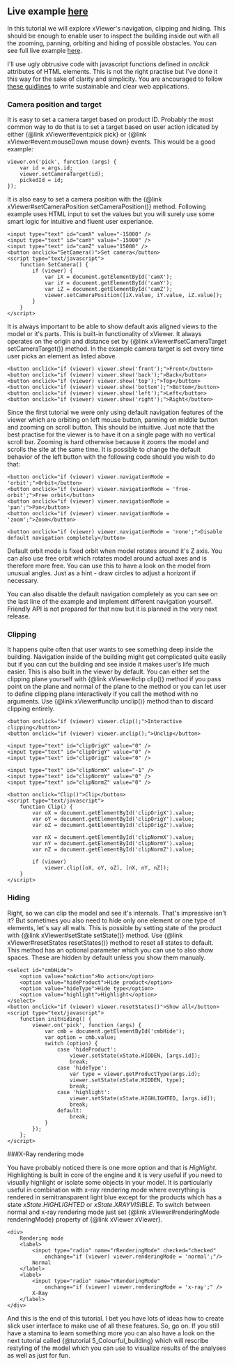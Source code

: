 Live example [here](4_Building_seen_from_everywhere.live.html)
------------

In this tutorial we will explore xViewer's navigation, clipping and hiding. This should be enough to enable user
to inspect the building inside out with all the zooming, panning, orbiting and hiding of possible obstacles. 
You can see full live example [here](4_Building_seen_from_everywhere.live.html). 

I'll use ugly obtrusive code with javascript functions defined in *onclick* attributes of HTML elements. This is not the right practise
but I've done it this way for the sake of clarity and simplicity. You are ancouraged to follow 
[these guidlines](http://www.w3.org/wiki/The_principles_of_unobtrusive_JavaScript) to write sustainable
and clear web applications.

### Camera position and target

It is easy to set a camera target based on product ID. Probably the most common way to do that is to
set a target based on user action idicated by either {@link xViewer#event:pick pick} or {@link xViewer#event:mouseDown mouse down} events.
This would be a good example:

	viewer.on('pick', function (args) {
        var id = args.id;
        viewer.setCameraTarget(id);
        pickedId = id;
    });

It is also easy to set a camera position with the {@link xViewer#setCameraPosition setCameraPosition()} method.
Following example uses HTML input to set the values but you will surely use some smart logic for intuitive and
fluent user experiance.

    <input type="text" id="camX" value="-15000" />
    <input type="text" id="camY" value="-15000" />
    <input type="text" id="camZ" value="15000" />
    <button onclick="SetCamera()">Set camera</button>
	<script type="text/javascript">
		function SetCamera() {
		    if (viewer) {
		        var iX = document.getElementById('camX');
		        var iY = document.getElementById('camY');
		        var iZ = document.getElementById('camZ');
		        viewer.setCameraPosition([iX.value, iY.value, iZ.value]);
		    }
		}
	</script>

It is always important to be able to show default axis aligned views to the model or it's parts. This is built-in
functionality of xViewer. It always operates on the origin and distance set by {@link xViewer#setCameraTarget setCameraTarget()} method.
In the example camera target is set every time user picks an element as listed above. 

    <button onclick="if (viewer) viewer.show('front');">Front</button>
    <button onclick="if (viewer) viewer.show('back');">Back</button>
    <button onclick="if (viewer) viewer.show('top');">Top</button>
    <button onclick="if (viewer) viewer.show('bottom');">Bottom</button>
    <button onclick="if (viewer) viewer.show('left');">Left</button>
    <button onclick="if (viewer) viewer.show('right');">Right</button>

Since the first tutorial we were only using default navigation features of the viewer which are orbiting on left mouse
button, panning on middle button and zooming on scroll button. This should be intuitive. Just note that the best practise 
for the viewer is to have it on a single page with no vertical scroll bar. Zooming is hard otherwise because it zooms the model
and scrolls the site at the same time. It is possible to change the default behavior of the left button with the following code
should you wish to do that:

    <button onclick="if (viewer) viewer.navigationMode = 'orbit';">Orbit</button>
    <button onclick="if (viewer) viewer.navigationMode = 'free-orbit';">Free orbit</button>
    <button onclick="if (viewer) viewer.navigationMode = 'pan';">Pan</button>
    <button onclick="if (viewer) viewer.navigationMode = 'zoom';">Zoom</button>
    
	<button onclick="if (viewer) viewer.navigationMode = 'none';">Disable default navigation completely</button>

Default orbit mode is fixed orbit when model rotates around it's Z axis. You can also use free orbit which
rotates model around actual axes and is therefore more free. You can use this to have a look on the model
from unusual angles. Just as a hint - draw circles to adjust a horizont if necessary.

You can also disable the default navigation completely as you can see on the last line of the example 
and implement different navigation yourself. Friendly API is not prepared for that now but it is planned 
in the very next release.

### Clipping

It happens quite often that user wants to see something deep inside the building. Navigation inside of the building might
get complicated quite easily but if you can cut the building and see inside it makes user's life much easier. This is also built in
the viewer by default. You can either set the clipping plane yourself with {@link xViewer#clip clip()} method if you 
pass point on the plane and normal of the plane to the method or you can let user to define clipping plane interactively
if you call the method with no arguments. Use {@link xViewer#unclip unclip()} method than to discard clipping entirely.

	<button onclick="if (viewer) viewer.clip();">Interactive clipping</button>
    <button onclick="if (viewer) viewer.unclip();">Unclip</button> 

    <input type="text" id="clipOrigX" value="0" />
    <input type="text" id="clipOrigY" value="0" />
    <input type="text" id="clipOrigZ" value="0" />
    
	<input type="text" id="clipNormX" value="-1" />
    <input type="text" id="clipNormY" value="0" />
    <input type="text" id="clipNormZ" value="0" />
    
	<button onclick="Clip()">Clip</button>
	<script type="text/javascript">
		function Clip() {
            var oX = document.getElementById('clipOrigX').value;
            var oY = document.getElementById('clipOrigY').value;
            var oZ = document.getElementById('clipOrigZ').value;
                                                         
            var nX = document.getElementById('clipNormX').value;
            var nY = document.getElementById('clipNormY').value;
            var nZ = document.getElementById('clipNormZ').value;

            if (viewer)
                viewer.clip([oX, oY, oZ], [nX, nY, nZ]);
        }
	</script>

### Hiding

Right, so we can clip the model and see it's internals. That's impressive isn't it? But sometimes you also need
to hide only one element or one type of elements, let's say all walls. This is possible by setting state of the 
product with {@link xViewer#setState setState()} method. Use {@link xViewer#resetStates resetStates()} method
to reset all states to default. This method has an optional parameter which you can use to also show spaces. These
are hidden by default unless you show them manualy.

	<select id="cmbHide">
        <option value="noAction">No action</option>
        <option value="hideProduct">Hide product</option>
        <option value="hideType">Hide type</option>
        <option value="highlight">Highlight</option>
    </select>
    <button onclick="if (viewer) viewer.resetStates()">Show all</button>
    <script type="text/javascript">
        function initHiding() {
            viewer.on('pick', function (args) {
                var cmb = document.getElementById('cmbHide');
                var option = cmb.value;
                switch (option) {
                    case 'hideProduct':
                        viewer.setState(xState.HIDDEN, [args.id]);
                        break;
                    case 'hideType':
                        var type = viewer.getProductType(args.id);
                        viewer.setState(xState.HIDDEN, type);
                        break;
					case 'highlight':
                        viewer.setState(xState.HIGHLIGHTED, [args.id]);
                        break;
                    default:
                        break;
                }
            });
        };
    </script> 

###X-Ray rendering mode

You have probably noticed there is one more option and that is *Highlight*. Highlighting is built in core 
of the engine and it is very useful if you need to visually highlight or isolate some objects in your model.
It is particularly useful in combination with x-ray rendering mode where everything is rendered in semitransparent
light blue except for the products which has a state *xState.HIGHLIGHTED* or *xState.XRAYVISIBLE*. To switch
between normal and x-ray rendering mode just set {@link xViewer#renderingMode renderingMode} property of {@link xViewer xViewer}.
	
	<div>
		Rendering mode
		<label>
		    <input type="radio" name="rRenderingMode" checked="checked" 
				onchange="if (viewer) viewer.renderingMode = 'normal';"/> 
			Normal
		</label>
		<label>
		    <input type="radio" name="rRenderingMode" 
				onchange="if (viewer) viewer.renderingMode = 'x-ray';" /> 
			X-Ray
		</label>
	</div>

And this is the end of this tutorial. I bet you have lots of ideas how to create slick user interface to
make use of all these features. So, go on. If you still have a stamina to learn something more you can
also have a look on the next tutorial called {@tutorial 5_Colourful_building} which will rescribe restyling 
of the model which you can use to visualize results of the analyses as well as just for fun.